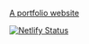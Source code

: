 [A portfolio website](https://jacobtucker.dev)

[![Netlify Status](https://api.netlify.com/api/v1/badges/a987c313-75cf-40a7-a403-6ff09ebb479f/deploy-status)](https://app.netlify.com/sites/jacobtucker/deploys)
